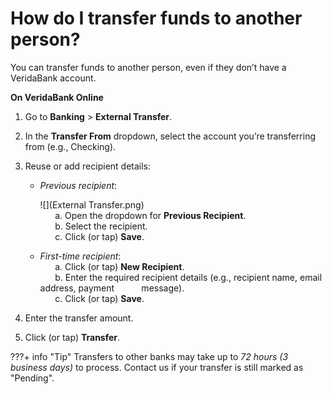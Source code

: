 # How do I transfer funds to another person?

You can transfer funds to another person, even if they don’t have a VeridaBank account.

**On VeridaBank Online**

1.	Go to **Banking** > **External Transfer**.
2.	In the **Transfer From** dropdown, select the account you’re transferring from (e.g., Checking).
3.	Reuse or add recipient details:
    
    - *Previous recipient*:<br>

        ![](External Transfer.png)    
             &nbsp;&nbsp;&nbsp;&nbsp;&nbsp;&nbsp;a. Open the dropdown for **Previous Recipient**.<br>
            &nbsp;&nbsp;&nbsp;&nbsp;&nbsp;&nbsp;b. Select the recipient.<br>
            &nbsp;&nbsp;&nbsp;&nbsp;&nbsp;&nbsp;c. Click (or tap) **Save**.
    
    - *First-time recipient*:    
            &nbsp;&nbsp;&nbsp;&nbsp;&nbsp;&nbsp;a. Click (or tap) **New Recipient**.<br>
            &nbsp;&nbsp;&nbsp;&nbsp;&nbsp;&nbsp;b. Enter the required recipient details (e.g., recipient name, email address, payment &nbsp;&nbsp;&nbsp;&nbsp;&nbsp;&nbsp;&nbsp;&nbsp;&nbsp;&nbsp;message).<br>
            &nbsp;&nbsp;&nbsp;&nbsp;&nbsp;&nbsp;c. Click (or tap) **Save**.

4. Enter the transfer amount.
5. Click (or tap) **Transfer**.

???+ info "Tip"
    Transfers to other banks may take up to *72 hours (3 business days)* to process. Contact us if your transfer is still marked as "Pending".